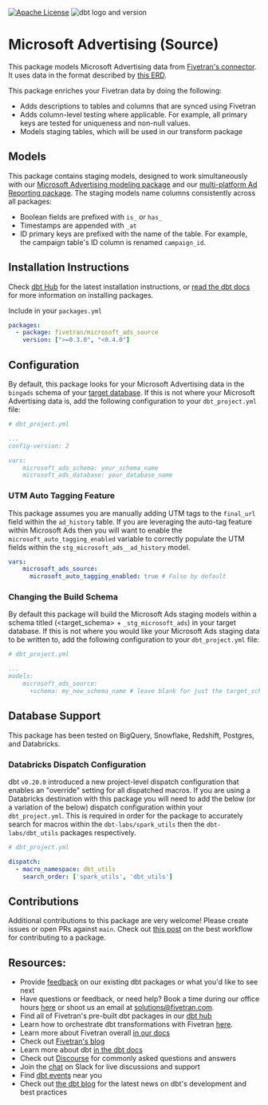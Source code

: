 [![Apache License](https://img.shields.io/badge/License-Apache%202.0-blue.svg)](https://opensource.org/licenses/Apache-2.0) ![dbt logo and version](https://img.shields.io/static/v1?logo=dbt&label=dbt-version&message=0.20.x&color=orange)
# Microsoft Advertising (Source)

This package models Microsoft Advertising data from [Fivetran's connector](https://fivetran.com/docs/applications/microsoft-advertising). It uses data in the format described by [this ERD](https://fivetran.com/docs/applications/microsoft-advertising#schemainformation).

This package enriches your Fivetran data by doing the following:

* Adds descriptions to tables and columns that are synced using Fivetran
* Adds column-level testing where applicable. For example, all primary keys are tested for uniqueness and non-null values.
* Models staging tables, which will be used in our transform package

## Models

This package contains staging models, designed to work simultaneously with our [Microsoft Advertising modeling package](https://github.com/fivetran/dbt_microsoft_ads) and our [multi-platform Ad Reporting package](https://github.com/fivetran/dbt_ad_reporting). The staging models name columns consistently across all packages:
* Boolean fields are prefixed with `is_` or `has_`
* Timestamps are appended with `_at`
* ID primary keys are prefixed with the name of the table. For example, the campaign table's ID column is renamed `campaign_id`.

## Installation Instructions
Check [dbt Hub](https://hub.getdbt.com/) for the latest installation instructions, or [read the dbt docs](https://docs.getdbt.com/docs/package-management) for more information on installing packages.

Include in your `packages.yml`

```yaml
packages:
  - package: fivetran/microsoft_ads_source
    version: [">=0.3.0", "<0.4.0"]
```

## Configuration
By default, this package looks for your Microsoft Advertising data in the `bingads` schema of your [target database](https://docs.getdbt.com/docs/running-a-dbt-project/using-the-command-line-interface/configure-your-profile). If this is not where your Microsoft Advertising data is, add the following configuration to your `dbt_project.yml` file:

```yml
# dbt_project.yml

...
config-version: 2

vars:
    microsoft_ads_schema: your_schema_name
    microsoft_ads_database: your_database_name
```
### UTM Auto Tagging Feature
This package assumes you are manually adding UTM tags to the `final_url` field within the `ad_history` table. If you are leveraging the auto-tag feature within Microsoft Ads then you will want to enable the `microsoft_auto_tagging_enabled` variable to correctly populate the UTM fields within the `stg_microsoft_ads__ad_history` model.
```yml
vars:
    microsoft_ads_source:
      microsoft_auto_tagging_enabled: true # False by default
```

### Changing the Build Schema
By default this package will build the Microsoft Ads staging models within a schema titled (<target_schema> + `_stg_microsoft_ads`) in your target database. If this is not where you would like your Microsoft Ads staging data to be written to, add the following configuration to your `dbt_project.yml` file:

```yml
# dbt_project.yml

...
models:
    microsoft_ads_source:
      +schema: my_new_schema_name # leave blank for just the target_schema
```
## Database Support

This package has been tested on BigQuery, Snowflake, Redshift, Postgres, and Databricks.

### Databricks Dispatch Configuration
dbt `v0.20.0` introduced a new project-level dispatch configuration that enables an "override" setting for all dispatched macros. If you are using a Databricks destination with this package you will need to add the below (or a variation of the below) dispatch configuration within your `dbt_project.yml`. This is required in order for the package to accurately search for macros within the `dbt-labs/spark_utils` then the `dbt-labs/dbt_utils` packages respectively.
```yml
# dbt_project.yml

dispatch:
  - macro_namespace: dbt_utils
    search_order: ['spark_utils', 'dbt_utils']
```

## Contributions

Additional contributions to this package are very welcome! Please create issues
or open PRs against `main`. Check out 
[this post](https://discourse.getdbt.com/t/contributing-to-a-dbt-package/657) 
on the best workflow for contributing to a package.

## Resources:
- Provide [feedback](https://www.surveymonkey.com/r/DQ7K7WW) on our existing dbt packages or what you'd like to see next
- Have questions or feedback, or need help? Book a time during our office hours [here](https://calendly.com/fivetran-solutions-team/fivetran-solutions-team-office-hours) or shoot us an email at solutions@fivetran.com.
- Find all of Fivetran's pre-built dbt packages in our [dbt hub](https://hub.getdbt.com/fivetran/)
- Learn how to orchestrate dbt transformations with Fivetran [here](https://fivetran.com/docs/transformations/dbt).
- Learn more about Fivetran overall [in our docs](https://fivetran.com/docs)
- Check out [Fivetran's blog](https://fivetran.com/blog)
- Learn more about dbt [in the dbt docs](https://docs.getdbt.com/docs/introduction)
- Check out [Discourse](https://discourse.getdbt.com/) for commonly asked questions and answers
- Join the [chat](http://slack.getdbt.com/) on Slack for live discussions and support
- Find [dbt events](https://events.getdbt.com) near you
- Check out [the dbt blog](https://blog.getdbt.com/) for the latest news on dbt's development and best practices
